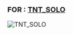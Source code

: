 ### FOR : [TNT_SOLO](https://t.me/S_OL_O7) ###

![TNT_SOLO](https://telegra.ph/file/e11b4793f160883d7af72-da4fbb38f915bfc93c.jpg)
